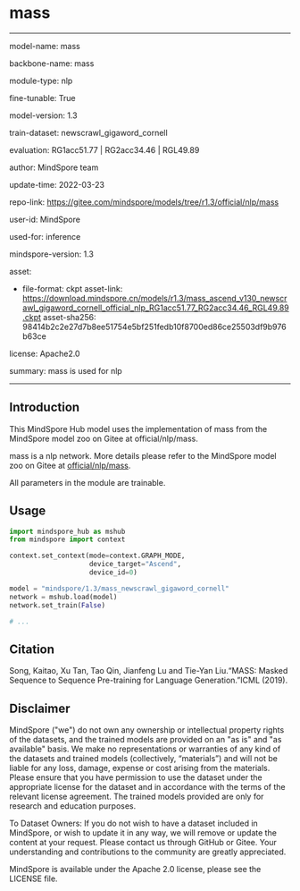 # mass

---

model-name: mass

backbone-name: mass

module-type: nlp

fine-tunable: True

model-version: 1.3

train-dataset: newscrawl_gigaword_cornell

evaluation: RG1acc51.77 | RG2acc34.46 | RGL49.89

author: MindSpore team

update-time: 2022-03-23

repo-link: <https://gitee.com/mindspore/models/tree/r1.3/official/nlp/mass>

user-id: MindSpore

used-for: inference

mindspore-version: 1.3

asset:

-
    file-format: ckpt
    asset-link: <https://download.mindspore.cn/models/r1.3/mass_ascend_v130_newscrawl_gigaword_cornell_official_nlp_RG1acc51.77_RG2acc34.46_RGL49.89.ckpt>
    asset-sha256: 98414b2c2e27d7b8ee51754e5bf251fedb10f8700ed86ce25503df9b976b63ce

license: Apache2.0

summary: mass is used for nlp

---

## Introduction

This MindSpore Hub model uses the implementation of mass from the MindSpore model zoo on Gitee at official/nlp/mass.

mass is a nlp network. More details please refer to the MindSpore model zoo on Gitee at [official/nlp/mass](https://gitee.com/mindspore/models/blob/r1.3/official/nlp/mass/README.md).

All parameters in the module are trainable.

## Usage

```python
import mindspore_hub as mshub
from mindspore import context

context.set_context(mode=context.GRAPH_MODE,
                    device_target="Ascend",
                    device_id=0)

model = "mindspore/1.3/mass_newscrawl_gigaword_cornell"
network = mshub.load(model)
network.set_train(False)

# ...
```

## Citation

Song, Kaitao, Xu Tan, Tao Qin, Jianfeng Lu and Tie-Yan Liu.“MASS: Masked Sequence to Sequence Pre-training for Language Generation.”ICML (2019).

## Disclaimer

MindSpore ("we") do not own any ownership or intellectual property rights of the datasets, and the trained models are provided on an "as is" and "as available" basis. We make no representations or warranties of any kind of the datasets and trained models (collectively, “materials”) and will not be liable for any loss, damage, expense or cost arising from the materials. Please ensure that you have permission to use the dataset under the appropriate license for the dataset and in accordance with the terms of the relevant license agreement. The trained models provided are only for research and education purposes.

To Dataset Owners: If you do not wish to have a dataset included in MindSpore, or wish to update it in any way, we will remove or update the content at your request. Please contact us through GitHub or Gitee. Your understanding and contributions to the community are greatly appreciated.

MindSpore is available under the Apache 2.0 license, please see the LICENSE file.
